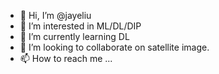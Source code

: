 - 👋 Hi, I’m @jayeliu
- 👀 I’m interested in ML/DL/DIP
- 🌱 I’m currently learning DL
- 💞️ I’m looking to collaborate on satellite image.
- 📫 How to reach me ...

<!---
jayeliu/jayeliu is a ✨ special ✨ repository because its `README.md` (this file) appears on your GitHub profile.
You can click the Preview link to take a look at your changes.
--->
